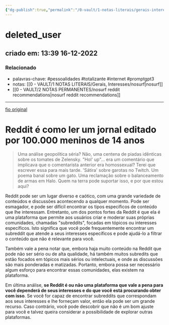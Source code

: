 ```yaml
---
{"dg-publish":true,"permalink":"/0-vault/1-notas-literais/gerais-interesses/deleted-user/","tags":["pessoalidades","totalizante","internet","promptgpt3"],"dgHomeLink":true,"dgShowLocalGraph":true,"dgShowFileTree":true,"dgEnableSearch":true}
---
```


# deleted_user
## criado em: 13:39 16-12-2022

### Relacionado
- palavras-chave: #pessoalidades #totalizante #internet #promptgpt3 
- notas: [[0 - VAULT/1 NOTAS LITERAIS/Gerais, Interesses/nosurf\|nosurf]]
- [[0 - VAULT/2 NOTAS PERMANENTES/nosurf reddit recommendations\|nosurf reddit recommendations]]
---
[fio original](https://www.reddit.com/r/nosurf/comments/tiko9t/reddit_is_like_reading_a_newspaper_edited_by/)

# Reddit é como ler um jornal editado por 100.000 meninos de 14 anos

> Uma análise geopolítica séria? Não, uma centena de piadas idênticas sobre os tomates de Zelensky. "Hol' up"... era um comentário que implicava que o comentarista anterior era homossexual? Terei que escrever essa para mais tarde. 'Sátira' sobre garotas no Twitch. Um poema banal sobre um gato. Uma reclamação sobre o balanceamento de armas em Halo. Quem na terra pode suportar isso, e por que estou aqui?

Reddit pode ser um lugar diverso e caótico, com uma grande variedade de conteúdos e discussões acontecendo a qualquer momento. Pode ser esmagador, e pode ser difícil encontrar os tipos específicos de conteúdo que lhe interessam. Entretanto, um dos pontos fortes da Reddit é que ela é uma plataforma que permite aos usuários criar e moderar suas próprias comunidades, chamadas "subreddits", focadas em tópicos ou interesses específicos. Isto significa que você pode frequentemente encontrar um subreddit que atende a seus interesses específicos e pode ajudá-lo a filtrar o conteúdo que não é relevante para você.

Também vale a pena notar que, embora haja muito conteúdo na Reddit que pode não ser sério ou de alta qualidade, há também muitos subredits que estão focados em tópicos mais sérios ou intelectuais, e onde as discussões são mais ponderadas e matizadas. Portanto, embora possa ser necessário algum esforço para encontrar essas comunidades, elas existem na plataforma.

Em última análise, **se Reddit é ou não uma plataforma que vale a pena para você dependerá de seus interesses e do que você está procurando obter com isso**. Se você for capaz de encontrar subreddits que correspondam aos seus interesses e lhe forneçam valor, então ela pode ser um grande recurso. Caso contrário, você pode descobrir que não é um bom ajuste para você e talvez queira considerar a possibilidade de explorar outras plataformas.